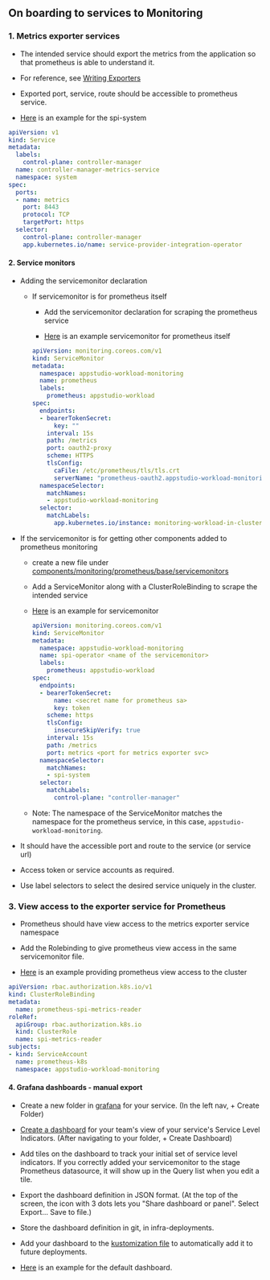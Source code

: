 ## On boarding to services to Monitoring

### 1. Metrics exporter services

  - The intended service should export the metrics from the application so that prometheus is able to understand it. 

  - For reference, see 
    [Writing Exporters](https://prometheus.io/docs/instrumenting/writing_exporters)

  - Exported port, service, route should be accessible to prometheus service.

  - [Here](https://github.com/redhat-appstudio/service-provider-integration-operator/blob/main/config/rbac/auth_proxy_service.yaml) is an example for the spi-system

```yaml
apiVersion: v1
kind: Service
metadata:
  labels:
    control-plane: controller-manager
  name: controller-manager-metrics-service
  namespace: system
spec:
  ports:
  - name: metrics
    port: 8443
    protocol: TCP
    targetPort: https
  selector:
    control-plane: controller-manager
    app.kubernetes.io/name: service-provider-integration-operator
```

#### 2. Service monitors

  - Adding the servicemonitor declaration

    - If servicemonitor is for prometheus itself

      - Add the servicemonitor declaration for scraping the prometheus service

      - [Here](https://github.com/redhat-appstudio/infra-deployments/blob/main/components/monitoring/prometheus/base/servicemonitors/prometheus.yaml) is an example servicemonitor for prometheus itself
      
      ```yaml
      apiVersion: monitoring.coreos.com/v1
      kind: ServiceMonitor
      metadata:
        namespace: appstudio-workload-monitoring
        name: prometheus
        labels:
          prometheus: appstudio-workload
      spec:
        endpoints:
        - bearerTokenSecret:
            key: ""
          interval: 15s
          path: /metrics
          port: oauth2-proxy
          scheme: HTTPS
          tlsConfig:
            caFile: /etc/prometheus/tls/tls.crt 
            serverName: "prometheus-oauth2.appstudio-workload-monitoring.svc"
        namespaceSelector:
          matchNames:
          - appstudio-workload-monitoring
        selector:
          matchLabels:
            app.kubernetes.io/instance: monitoring-workload-in-cluster
      ```
     
      

  - If the servicemonitor is for getting other components added to prometheus monitoring
      - create a new file under [components/monitoring/prometheus/base/servicemonitors](https://github.com/redhat-appstudio/infra-deployments/blob/main/components/monitoring/prometheus/base/servicemonitors)
      - Add a ServiceMonitor along with a ClusterRoleBinding to scrape the intended service
      - [Here](https://github.com/redhat-appstudio/infra-deployments/blob/main/components/monitoring/prometheus/base/servicemonitors/spi-operator.yaml) is an example for servicemonitor
      
          ```yaml
          apiVersion: monitoring.coreos.com/v1
          kind: ServiceMonitor
          metadata:
            namespace: appstudio-workload-monitoring
            name: spi-operator <name of the servicemonitor>
            labels:
              prometheus: appstudio-workload
          spec:
            endpoints:
            - bearerTokenSecret:
                name: <secret name for prometheus sa>
                key: token
              scheme: https
              tlsConfig:
                insecureSkipVerify: true
              interval: 15s
              path: /metrics
              port: metrics <port for metrics exporter svc>
            namespaceSelector:
              matchNames:
              - spi-system
            selector:
              matchLabels:
                control-plane: "controller-manager"
          ```

      - Note: The namespace of the ServiceMonitor matches the namespace for the prometheus service, in this case, `appstudio-workload-monitoring`.

  - It should have the accessible port and route to the service (or service url)

  - Access token or service accounts as required.

  - Use label selectors to select the desired service uniquely in the cluster.

### 3. View access to the exporter service for Prometheus

  - Prometheus should have view access to the metrics exporter service namespace

  - Add the Rolebinding to give prometheus view access in the same servicemonitor file. 
  - [Here](https://github.com/redhat-appstudio/infra-deployments/blob/main/components/monitoring/prometheus/base/servicemonitors/spi-operator.yaml) is an example providing prometheus view access to the cluster

  ```yaml
  apiVersion: rbac.authorization.k8s.io/v1
  kind: ClusterRoleBinding
  metadata:
    name: prometheus-spi-metrics-reader
  roleRef:
    apiGroup: rbac.authorization.k8s.io
    kind: ClusterRole
    name: spi-metrics-reader
  subjects:
  - kind: ServiceAccount
    name: prometheus-k8s
    namespace: appstudio-workload-monitoring
  ```

#### 4. Grafana dashboards - manual export

  - Create a new folder in [grafana](https://grafana-appstudio-workload-monitoring.apps.appstudio-stage.x99m.p1.openshiftapps.com) for your service. (In the left nav, + Create Folder)

  - [Create a dashboard](https://grafana.com/docs/grafana/v9.0/dashboards/) for your team's view of your service's Service Level Indicators. (After navigating to your folder, + Create Dashboard)

  - Add tiles on the dashboard to track your initial set of service level indicators. If you correctly added your servicemonitor to the stage Prometheus datasource, it will show up in the Query list when you edit a tile.

  - Export the dashboard definition in JSON format. (At the top of the screen, the icon with 3 dots lets you "Share dashboard or panel". Select Export... Save to file.)

  -  Store the dashboard definition in git, in infra-deployments. 

  - Add your dashboard to the [kustomization file](https://github.com/redhat-appstudio/infra-deployments/blob/main/components/monitoring/grafana/base/kustomization.yaml#L15) to automatically add it to future deployments.

  - [Here](https://github.com/redhat-appstudio/infra-deployments/blob/main/components/monitoring/grafana/base/dashboards/example.json) is an example for the default dashboard.
  
    

